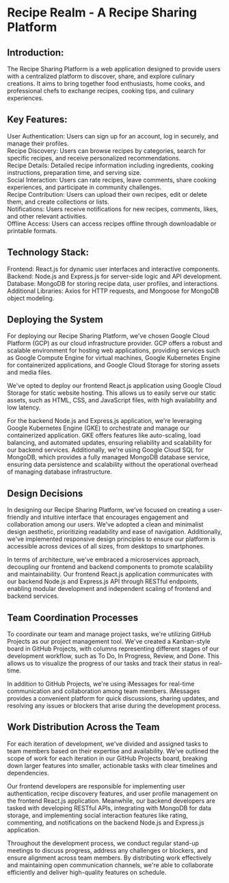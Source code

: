 # Recipe Realm - A Recipe Sharing Platform

## Introduction:
The Recipe Sharing Platform is a web application designed to provide users with a centralized platform to discover, share, and explore culinary creations. It aims to bring together food enthusiasts, home cooks, and professional chefs to exchange recipes, cooking tips, and culinary experiences.

## Key Features:

User Authentication: Users can sign up for an account, log in securely, and manage their profiles.\
Recipe Discovery: Users can browse recipes by categories, search for specific recipes, and receive personalized recommendations.\
Recipe Details: Detailed recipe information including ingredients, cooking instructions, preparation time, and serving size.\
Social Interaction: Users can rate recipes, leave comments, share cooking experiences, and participate in community challenges.\
Recipe Contribution: Users can upload their own recipes, edit or delete them, and create collections or lists.\
Notifications: Users receive notifications for new recipes, comments, likes, and other relevant activities.\
Offline Access: Users can access recipes offline through downloadable or printable formats.


## Technology Stack:

Frontend: React.js for dynamic user interfaces and interactive components.\
Backend: Node.js and Express.js for server-side logic and API development.\
Database: MongoDB for storing recipe data, user profiles, and interactions.\
Additional Libraries: Axios for HTTP requests, and Mongoose for MongoDB object modeling.

## Deploying the System

For deploying our Recipe Sharing Platform, we've chosen Google Cloud Platform (GCP) as our cloud infrastructure provider. GCP offers a robust and scalable environment for hosting web applications, providing services such as Google Compute Engine for virtual machines, Google Kubernetes Engine for containerized applications, and Google Cloud Storage for storing assets and media files.

We've opted to deploy our frontend React.js application using Google Cloud Storage for static website hosting. This allows us to easily serve our static assets, such as HTML, CSS, and JavaScript files, with high availability and low latency.

For the backend Node.js and Express.js application, we're leveraging Google Kubernetes Engine (GKE) to orchestrate and manage our containerized application. GKE offers features like auto-scaling, load balancing, and automated updates, ensuring reliability and scalability for our backend services. Additionally, we're using Google Cloud SQL for MongoDB, which provides a fully managed MongoDB database service, ensuring data persistence and scalability without the operational overhead of managing database infrastructure.

## Design Decisions

In designing our Recipe Sharing Platform, we've focused on creating a user-friendly and intuitive interface that encourages engagement and collaboration among our users. We've adopted a clean and minimalist design aesthetic, prioritizing readability and ease of navigation. Additionally, we've implemented responsive design principles to ensure our platform is accessible across devices of all sizes, from desktops to smartphones.

In terms of architecture, we've embraced a microservices approach, decoupling our frontend and backend components to promote scalability and maintainability. Our frontend React.js application communicates with our backend Node.js and Express.js API through RESTful endpoints, enabling modular development and independent scaling of frontend and backend services.

## Team Coordination Processes

To coordinate our team and manage project tasks, we're utilizing GitHub Projects as our project management tool. We've created a Kanban-style board in GitHub Projects, with columns representing different stages of our development workflow, such as To Do, In Progress, Review, and Done. This allows us to visualize the progress of our tasks and track their status in real-time.

In addition to GitHub Projects, we're using iMessages for real-time communication and collaboration among team members. iMessages provides a convenient platform for quick discussions, sharing updates, and resolving any issues or blockers that arise during the development process.

## Work Distribution Across the Team

For each iteration of development, we've divided and assigned tasks to team members based on their expertise and availability. We've outlined the scope of work for each iteration in our GitHub Projects board, breaking down larger features into smaller, actionable tasks with clear timelines and dependencies.

Our frontend developers are responsible for implementing user authentication, recipe discovery features, and user profile management on the frontend React.js application. Meanwhile, our backend developers are tasked with developing RESTful APIs, integrating with MongoDB for data storage, and implementing social interaction features like rating, commenting, and notifications on the backend Node.js and Express.js application.

Throughout the development process, we conduct regular stand-up meetings to discuss progress, address any challenges or blockers, and ensure alignment across team members. By distributing work effectively and maintaining open communication channels, we're able to collaborate efficiently and deliver high-quality features on schedule.
